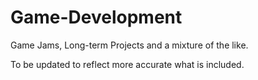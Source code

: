 # Game-Development
Game Jams, Long-term Projects and a mixture of the like.

To be updated to reflect more accurate what is included.
